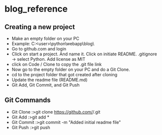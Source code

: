 # blog_reference


## Creating a new project
* Make an empty folder on your PC
* Example: C:\<user>\python\webapp\blog\
* Go to github.com and login
* Click on start a project. And name it. Click on initiate README. .gitignore -> select Python. Add license as MIT
* click on Code / Clone to copy the .git file link
* Now go to the empty folder on your PC and do a Git Clone.
* cd to the project folder that got created after cloning
* Update the readme file (README.md)
* Git Add, Git Commit, and Git Push


## Git Commands
* Git Clone :>git clone https://github.com/<yourid>/<your project>.git
* Git Add :>git add *
* Git Commit :>git commit -m "Added initial readme file"
* Git Push :>git push
